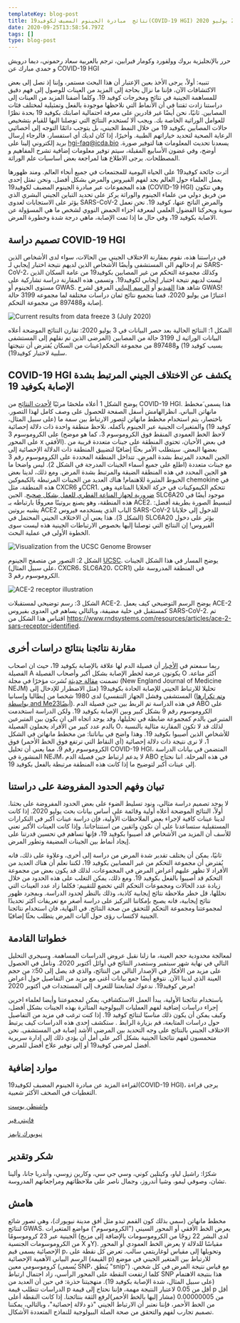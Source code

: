 ```yaml
---
templateKey: blog-post
title: نتائج  مبادرة الجينوم المضيف لكوفيد19(COVID-19 HGI) اعتبارًا من 2 يوليو 2020
date: 2020-09-25T13:58:54.797Z
tags: []
type: blog-post
---
```

حرر بالإنجليزية بروك وولفورد وكومار فيرابين، ترجم بالعربية سعاد رحموني، ديما درويش و حمدي مبارك عن COVID-19 HGI

تنبيه: أولاً، يرجى الأخذ بعين الإعتبار أن هذا البحث مستمر، وإننا إذ نصل إلى بعض الاكتشافات الآن، فإننا ما نزال بحاجة إلى المزيد من العينات للوصول إلى فهم دقيق للمساهمة الجينية في نتائج ومخرجات كوفيد 19. وكلما أضفنا المزيد من العينات إلى دراستنا زادت ثقتنا في أن الأنماط التي نلاحظها موجودة بالفعل وتمثيلية لمختلف فئات المصابين. ثانيًا، نحن أيضًا غير قادرين على معرفة احتمالية اصابتك بكوفيد 19 بحدة نظرًا للعوامل الوراثية الخاصة بك. ويجب ألا  تُستخدم النتائج  التي توصلنا اليها للقيام بتشخيص حالات المصابين بكوفيد 19 من خلال النمط الجيني، بل يتوجب دائمًا التوجه إلى أخصائيي الرعاية الصحية لتحديد خياراتهم الطبية. وأخيرًا، إذا كان لديك أي استفسار، فالرجاء إرسال بريد إلكتروني إلينا على hgi-faq@icda.bio .يسعدنا تحديث المعلومات هنا لتوفير صورة أوضح، وفي غضون الأسابيع المقبلة، سيتم توفير معلومات إضافية تشرح المفاهيم و المصطلحات. يرجى الاطلاع هنا لمراجعة بعض أساسيات علم الوراثة.

أثرت جائحة كوفيد19 على الحياة اليومية للمجتمعات في جميع أنحاء العالم. ومند ظهورها يعمل العلماء حول العالم بجد لفهم الفيروس والمرض بشكل أفضل. ونحن نمثل إحدى هذه المجموعات عبر مبادرة الجينوم المضيف لكوفيد19   (COVID-19 HGI) وهي تتكون من فريق دولي من علماء الجينوم والوراثة يركز على تحديد التباين الجيني البشري الذي يؤثر على الاستجابات لعدوى SARS-CoV-2 والمرض الناتج عنها، كوفيد 19. نحن نعمل سوية ويحركنا الفضول العلمي لمعرفة أجزاء الحمض النووي لشخص ما هي المسؤولة عن الاصابة بكوفيد 19، وفي حال ما إذا تمت الإصابة، ماهي درجة شدة وخطورة المرض.

## تصميم دراسة COVID-19 HGI

في دراستنا هذه، نقوم بمقارنة الاختلاف الجيني بين الحالات، سواء لدى الأشخاص الذين تم إدخالهم الى المستشفى وأيضًا الأشخاص الذين لديهم نتيجة اختبار إيجابي لـ SARS-CoV-2، وكذلك مجموعة التحكم من غير المصابين بكوفيد19 من عامة السكان الذين ليست لديهم نتيجة اختبار إيجابي لكوفيد19. وتسمى هذه المقارنة دراسة تشاركية على مستوى الجينوم أو GWAS. شاهد هذا [الفيديو](https://www.youtube.com/watch?v=cgyc55JhdcM) أو [الرسم البياني](https://www.broadinstitute.org/visuals/explainer-genome-wide-association-studies) المرفق لشرح GWAS! اعتبارًا من يوليو 2020، قمنا بتجميع نتائج ثمان دراسات مختلفة لما مجموعه 3199 حالة إصابة و897488 من مجموعة التحكم.


![ Current results from data freeze 3 (July 2020)](/img/scicomm_blog_post_20200924.png)
<figcaption class="manual-md-inline-caption">
الشكل 1: النتائج الحالية بعد حصر البيانات في 3 يوليو 2020: تقارن النتائج الموضحة أعلاه البيانات الوراثية ل 3199 حالة من المصابين (المرضى الذين تم نقلهم إلى المستشفى بسبب كوفيد 19) و897488 من مجموعة التحكم(عينات من السكان يُفترض أن نتيجتها سلبية لاختبار كوفيد19).
</figcaption>

## COVID-19 HGI يكشف عن الاختلاف الجيني المرتبط بشدة الإصابة بكوفيد 19

يوضح الشكل 1 أعلاه ملخصًا مرئيًا [لأحدث النتائج](/results/) من COVID-19 HGI. هذا يسمى َمخطط مانهاتن البياني. انظرالهامش أسفل الصفحة للحصول على وصف كامل لهذا التصور. باختصار، يتم استخدام مخطط مانهاتن لتصور الارتباط بين سمة ما (على سبيل المثال، كوفيد 19) والمتغيرات الجينية عبر الجينوم بأكمله. نلاحظ منطقة واحدة ذات دلالة إحصائية على الكروموسوم 3 (لاحظ الخط العمودي المنقط فوق الكروموسوم 3، كما هو موضح على المحور x الأفقي). في بعض الأحيان، تحتوي المنطقة على جينات متعددة قريبة من بعضها البعض. سيتطلب الأمر بحثًا إضافيًا لتضييق المنطقة ذات الدلالة الإحصائية إلى الجين المحدد المرتبط بشدة المرض. تتداخل المنطقة المحددة على الكروموسوم رقم 3 مع جينات متعددة (اطلع على جميع أسماء الجينات المدرجة في الشكل 2). ليس واضحا ما هو الجين المحدد في هذه المنطقة الضيقة والمرتبط بشدة المرض. ومع ذلك، لدينا بعض الخيوط المثيرة للاهتمام! هناك العديد من الجينات المرتبطة بالكيموكين chemokine في هذه المنطقة، مثل CXCR6 وCCR1. تتحكم الكيموكينات في حركة الخلايا المناعية وهي [ضرورية لجهاز المناعة الفطري للعمل بشكل صحيح](https://www.ncbi.nlm.nih.gov/pmc/articles/PMC4448619/). الجين SLC6A20 موجود أيضًا في هذه المنطقة، وهو يصنع بروتينًا معروفًا بارتباطه بـ ACE2. لتبسيط الصورة بطريقة أفضل: يشبه بروتين ACE2 الباب الذي يستخدمه فيروس SARS-CoV-2 للدخول إلى خلايانا (الشكل 3). هذا يعني أن الاختلاف الجيني المحتمل في SLC6A20 يؤثر على دخول الفيروس! إن النتائج التي توصلنا إليها بخصوص الارتباطات الجينية هذه ليست سوى الخطوة الأولى في عملية البحث.


![Visualization from the UCSC Genome Browser](/img/hgt_genome_32a4d_7bc390.jpg)
<figcaption class="manual-md-inline-caption">
الشكل 2: التصور من متصفح الجينوم <a href="https://genome.ucsc.edu" target="_blank" rel="noopener noreferrer">UCSC</a>. يوضح المسار في هذا الشكل الجينات (على سبيل المثال، CXCR6، SLC6A20، CCR1) في المنطقة المدروسة على الكروموسوم رقم 3.
</figcaption>

![ACE-2 receptor illustration](/img/unnamed.png)
<figcaption class="manual-md-inline-caption">
الشكل 3: رسم توضيحي لمستقبلات ACE-2. يوضح الرسم التوضيحي كيف يعمل ACE-2 كمستقبل في خلية مضيفة، وبالتالي يساهم في العدوى بفيروس SARS-CoV-2. تم اقتباس هذا الشكل من
<a href="https://www.rndsystems.com/resources/articles/ace-2-sars-receptor-identified" target="_blank" rel="noopener noreferrer">https://www.rndsystems.com/resources/articles/ace-2-sars-receptor-identified</a>.
</figcaption>

## مقارنة نتائجنا بنتائج دراسات أخرى

ربما سمعتم في [الأخبار](https://edition.cnn.com/2020/07/16/health/blood-types-coronavirus-wellness-scn/index.html) أن فصيلة الدم لها علاقة بالإصابة بكوفيد 19، حيث ان اصحاب الفصيلة A يكونون عرضة لخطر الإصابة بشكل أكبر وأصحاب الفصيلة O أكثر مناعة. تضمنت [مقالة حديثة](https://www.nejm.org/doi/full/10.1056/NEJMoa2020283) نُشرت مؤخرًا في مجلة (New England Journal of Medicine NEJM) تحليلا للارتباط الجيني للإصابة الحادة بكوفيد19 (مثل الاضطرار للإدخال إلى المستشفى وفشل الجهاز التنفسي) لدى 1980 شخصا من إيطاليا وإسبانيا ([وتم تكرارها بواسطة and Me23أيضًا](https://www.medrxiv.org/content/10.1101/2020.09.04.20188318v1)). في هذه الدراسة تم الربط بين جين فصيلة الدم ABO على الكروموسوم رقم 9 بشكل كبير وبين الإصابة بكوفيد 19. ولكن الدراسة استخدمت المتبرعين بالدم كمجموعة ضابطة في تحليلها، وقد يوجد اتجاه الى ان يكون بين المتبرعين بالدم عدد كبير من الأفراد يحملون الفصيلة O، لذلك قد لا تكون المقارنة مثالية بالنسبة للأشخاص الذين أصيبوا بكوفيد 19. وهذا واضح في بياناتنا: من مخطط مانهاتن في الشكل 1، لا نرى نتيجة ذات دلالة إحصائية (أي النقاط التي ترتفع فوق الخط الأحمر) فوق الكروموسوم رقم 9، مما يعني أن تحليل COVID-19 HGI، المتضمن في بيانات الدراسة المنشورة في NEJM، لا يدعم ارتباط جين فصيلة الدم ABO في هذه المرحلة. اننا نحتاج إلى عينات أكبر لتوضيح ما إذا كانت هذه المنطقة مرتبطة بالفعل بكوفيد 19.

## تبيان وفهم الحدود المفروضة على دراستنا

لا يوجد تصميم دراسة مثالي، ونود تسليط الضوء على بعض الحدود  المفروضة على بحثنا. أولاً، النتائج الموضحة أعلاه أولية وقائمة على أساس بيانات بحث يوليو 2020. إذا كانت لدينا عينات كافية لإجراء بعض الملاحظات الأولية، فإن دراسة عينات أكبر في التكرارات المستقبلية ستساعدنا على أن نكون واثقين من استنتاجاتنا. وإذا كانت العينات الأكبر تعني للأسف أن المزيد من الأشخاص قد أصيبوا بكوفيد 19، فإنها تساهم في تحسين قدرتنا على إيجاد أنماط بين الجينات المضيفة وتطور المرض.

ثانيًا، يمكن أن يختلف تقدير شدة المرض من دراسة إلى أخرى، وعلاوة على ذلك، فانه يُفترض أن مجموعة التحكم من غير المصابين بكوفيد 19، لكننا نعلم أن هناك العديد من الأفراد لا تظهر عليهم أعراض المرض في المجموعات، لذلك قد يكون بعض من مجموعة التحكم قد أصيبوا بالفعل بكوفيد 19. ومع ذلك، يمكن التغلب على هذه الحدود من خلال زيادة عدد الحالات ومجموعات التحكم التي تخضع للتقييم: فكلما زاد عدد العينات التي نحللها، قل خطر ملاحظة نتائج إيجابية كاذبة، وذلك بالنظر لحدود الدراسة. وبمجرد ظهور نتائج إيجابية، فانه يصبح بإمكاننا التركيز على دراسة أصغر مع تعريفات أكثر تحديدًا لمجموعتنا ومجموعة التحكم للتحقق من صحة النتائج. في النهاية، فان استخدام نتائجنا الجينية لاكتساب رؤى حول آليات المرض يتطلب بحثًا إضافيًا.

## خطواتنا القادمة

لمعالجة محدودية حجم العينة، ما زلنا نقبل عروض الدراسات المساهمة. وسيجري التحليل التالي في نهاية شهر سبتمبر وستصدر النتائج في أوائل أكتوبر 2020. ونأمل في الحصول على مزيد من الأفكار في الإصدار التالي من النتائج، والذي قد يصل إلى 50٪ من حجم العينة الذي لدينا الآن. نتوقع أيضًا جمع بيانات أغنى مع مزيد من التفاصيل حول أعراض مرض كوفيد19. ندعوك لمتابعتنا للتعرف إلى المستجدات  في أكتوبر 2020!

باستخدام نتائجنا الأولية، يبدأ العمل الاستكشافي، يمكن لمجموعتنا وأيضا لعلماء اخرين إجراء دراسات إضافية لفهم العمليات البيولوجية المتأثرة بهذه الجينات بشكل أفضل، وكيف يمكن أن يكون ذلك مناسبًا لنتائج كوفيد 19. إذا كنت ترغب في مزيد من التفاصيل حول دراسات المتابعة، قم بزيارة الرابط . ستكشف إحدى هذه الدراسات كيف يرتبط الاختلاف الجيني بالنتائج على وجه التحديد بين المرضى الأشد إصابة في المستشفى. نحن متحمسون لفهم نتائجنا الجينية بشكل أكبر على أمل أن يؤدي ذلك إلى إدارة سريرية أفضل لمرضى كوفيد19 أو إلى توفير علاج أفضل للمرض.

## موارد إضافية

لقراءة المزيد عن مبادرة الجينوم المضيف لكوفيد19(COVID-19 HGI)، يرجى قراءة التغطيات في الصحف الأكثر شعبية.


[واشنطن بوست ](https://www.washingtonpost.com/opinions/2020/04/27/covid-19-quickly-kills-some-while-others-dont-show-symptoms-can-genetics-explain-this/)

[فانيتي فير ](https://www.vanityfair.com/news/2020/04/genetic-chances-of-dying-from-coronavirus)

[نيويورك تايمز ](https://www.nytimes.com/2020/06/03/health/coronavirus-blood-type-genetics.html)

## شكر وتقدير

شكرًا:  راشيل لياو، وكيتلين كوني، وسي جي سي، وكارين زوسي، وأندريا جانا، وألينا تشان، وصوفي ليمو، وشيا أندروز، وجمال ناصر على ملاحظاتهم ومراجعاتهم المدروسة.

## هامش

مخطط مانهاتن (سمي بذلك كون القمم تبدو مثل أفق مدينة نيويورك)، وهي تصور شائع لنتائج GWAS. يعرض الخط الأفقي أو المحور السيني ("الكروموسوم") مواضع المتغيرات الجينية عبر 23 كروموسومًا (لدى البشر 22 زوجًا من الكروموسومات بالإضافة إلى مزيج من الكروموسومات الجنسية X وY). يعرض الخط العمودي أو المحور y مقياسًا للدلالة الإحصائية يسمى قيم p، وتحويلها إلى مقياس لوغاريتمي سالب. تعرض كل نقطة على الرسم البياني الأهمية الإحصائية (القيمة p) للارتباط بين المتغير الجيني في موضع كروموسومي معين (يُسمى SNP، يُنطق "snip") مع قياس نتيجة المرض في كل شخص. كلما ارتفعت النقطة على المحور الرأسي، زاد احتمال ارتباط SNP هذا بنتيجة الاهتمام (على سبيل المثال، شدة الإصابة بكوفيد 19). منهجيتنا حذرة: في حين أن العديد من الدراسات تتطلب قيمة p أقل من 0.05 لاعتبار النتيجة مهمة، فإننا نحتاج إلى قيمة p أقل من 0.00000005 (مشار إليها بالخط الأحمر)لرفع الثقة بنتائجنا. إذا كانت النقطة أعلى من الخط الأحمر، فإننا نعتبر أن الارتباط الجيني "ذو دلالة إحصائية"، وبالتالي، يمكننا تصميم تجارب لفهم والتحقق من صحة الصلة البيولوجية للنماذج المتعددة الأشكال.



